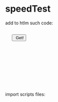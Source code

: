 # speedTest

add to htlm such code: 

<pre><code><div id="graphContainer" style="height: 180px; width: 400px">
   <button id="speedButton" onclick="getVal()"> Get!</button>
</div></code></pre>

import scripts files: 
<script src="./index.js"></script>
<script src="./lib/liteChart.js"></script>
